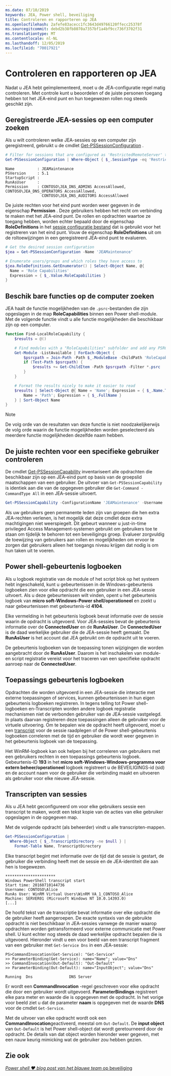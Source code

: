 ```yaml
---
ms.date: 07/10/2019
keywords: JEA, Power shell, beveiliging
title: Controleren en rapporteren op JEA
ms.openlocfilehash: 2afefe83acecc1fc3643d49766120ffecc25378f
ms.sourcegitcommit: debd2b38fb8070a7357bf1a4bf9cc736f3702f31
ms.translationtype: MT
ms.contentlocale: nl-NL
ms.lasthandoff: 12/05/2019
ms.locfileid: "70017921"
---
```

# <a name="auditing-and-reporting-on-jea"></a>Controleren en rapporteren op JEA

Nadat u JEA hebt geïmplementeerd, moet u de JEA-configuratie regel matig controleren. Met controle kunt u beoordelen of de juiste personen toegang hebben tot het JEA-eind punt en hun toegewezen rollen nog steeds geschikt zijn.

## <a name="find-registered-jea-sessions-on-a-machine"></a>Geregistreerde JEA-sessies op een computer zoeken

Als u wilt controleren welke JEA-sessies op een computer zijn geregistreerd, gebruikt u de cmdlet [Get-PSSessionConfiguration](/powershell/module/microsoft.powershell.core/get-pssessionconfiguration) .

```powershell
# Filter for sessions that are configured as 'RestrictedRemoteServer' to find JEA-like session configurations
Get-PSSessionConfiguration | Where-Object { $_.SessionType -eq 'RestrictedRemoteServer' }
```

```Output
Name          : JEAMaintenance
PSVersion     : 5.1
StartupScript :
RunAsUser     :
Permission    : CONTOSO\JEA_DNS_ADMINS AccessAllowed, CONTOSO\JEA_DNS_OPERATORS AccessAllowed,
                CONTOSO\JEA_DNS_AUDITORS AccessAllowed
```

De juiste rechten voor het eind punt worden weer gegeven in de eigenschap **Permission** . Deze gebruikers hebben het recht om verbinding te maken met het JEA-eind punt. De rollen en opdrachten waartoe ze toegang hebben, worden echter bepaald door de eigenschap **RoleDefinitions** in het [sessie configuratie bestand](session-configurations.md) dat is gebruikt voor het registreren van het eind punt. Vouw de eigenschap **RoleDefinitions** uit om de roltoewijzingen in een geregistreerd JEA-eind punt te evalueren.

```powershell
# Get the desired session configuration
$jea = Get-PSSessionConfiguration -Name 'JEAMaintenance'

# Enumerate users/groups and which roles they have access to
$jea.RoleDefinitions.GetEnumerator() | Select-Object Name, @{
  Name = 'Role Capabilities'
  Expression = { $_.Value.RoleCapabilities }
}
```

## <a name="find-available-role-capabilities-on-the-machine"></a>Beschik bare functies op de computer zoeken

JEA haalt de functie mogelijkheden van de `.psrc`-bestanden die zijn opgeslagen in de map **RoleCapabilities** binnen een Power shell-module. Met de volgende functie vindt u alle functie mogelijkheden die beschikbaar zijn op een computer.

```powershell
function Find-LocalRoleCapability {
    $results = @()

    # Find modules with a "RoleCapabilities" subfolder and add any PSRC files to the result set
    Get-Module -ListAvailable | ForEach-Object {
        $psrcpath = Join-Path -Path $_.ModuleBase -ChildPath 'RoleCapabilities'
        if (Test-Path $psrcpath) {
            $results += Get-ChildItem -Path $psrcpath -Filter *.psrc
        }
    }

    # Format the results nicely to make it easier to read
    $results | Select-Object @{ Name = 'Name'; Expression = { $_.Name.TrimEnd('.psrc') }}, @{
        Name = 'Path'; Expression = { $_.FullName }
    } | Sort-Object Name
}
```

> [!NOTE]
> De volg orde van de resultaten van deze functie is niet noodzakelijkerwijs de volg orde waarin de functie mogelijkheden worden geselecteerd als meerdere functie mogelijkheden dezelfde naam hebben.

## <a name="check-effective-rights-for-a-specific-user"></a>De juiste rechten voor een specifieke gebruiker controleren

De cmdlet [Get-PSSessionCapability](/powershell/module/microsoft.powershell.core/Get-PSSessionCapability) inventariseert alle opdrachten die beschikbaar zijn op een JEA-eind punt op basis van de groepslid maatschappen van een gebruiker.
De uitvoer van `Get-PSSessionCapability` is identiek aan die van de opgegeven gebruiker die `Get-Command -CommandType All` in een JEA-sessie uitvoert.

```powershell
Get-PSSessionCapability -ConfigurationName 'JEAMaintenance' -Username 'CONTOSO\Alice'
```

Als uw gebruikers geen permanente leden zijn van groepen die hen extra JEA-rechten verlenen, is het mogelijk dat deze cmdlet deze extra machtigingen niet weerspiegelt. Dit gebeurt wanneer u just-in-time privileged Access Management-systemen gebruikt om gebruikers toe te staan om tijdelijk te behoren tot een beveiligings groep. Evalueer zorgvuldig de toewijzing van gebruikers aan rollen en mogelijkheden om ervoor te zorgen dat gebruikers alleen het toegangs niveau krijgen dat nodig is om hun taken uit te voeren.

## <a name="powershell-event-logs"></a>Power shell-gebeurtenis logboeken

Als u logboek registratie van de module of het script blok op het systeem hebt ingeschakeld, kunt u gebeurtenissen in de Windows-gebeurtenis logboeken zien voor elke opdracht die een gebruiker in een JEA-sessie uitvoert. Als u deze gebeurtenissen wilt vinden, opent u het gebeurtenis logboek van **micro soft-Windows-Power shell/operationeel** en zoekt u naar gebeurtenissen met gebeurtenis-id **4104**.

Elke vermelding in het gebeurtenis logboek bevat informatie over de sessie waarin de opdracht is uitgevoerd. Voor JEA-sessies bevat de gebeurtenis informatie over de **ConnectedUser** en de **RunAsUser**. De **ConnectedUser** is de daad werkelijke gebruiker die de JEA-sessie heeft gemaakt. De **RunAsUser** is het account dat JEA gebruikt om de opdracht uit te voeren.

De gebeurtenis logboeken van de toepassing tonen wijzigingen die worden aangebracht door de **RunAsUser**. Daarom is het inschakelen van module-en script registratie vereist voor het traceren van een specifieke opdracht aanroep naar de **ConnectedUser**.

## <a name="application-event-logs"></a>Toepassings gebeurtenis logboeken

Opdrachten die worden uitgevoerd in een JEA-sessie die interactie met externe toepassingen of services, kunnen gebeurtenissen in hun eigen gebeurtenis logboeken registreren. In tegens telling tot Power shell-logboeken en-Transcripten worden andere logboek registratie mechanismen niet de verbonden gebruiker van de JEA-sessie vastgelegd. In plaats daarvan registreren deze toepassingen alleen de gebruiker voor de virtuele uitvoering.
Om te bepalen wie de opdracht heeft uitgevoerd, moet u een [transcript](#session-transcripts) voor de sessie raadplegen of de Power shell-gebeurtenis logboeken correleren met de tijd en gebruiker die wordt weer gegeven in het gebeurtenis logboek van de toepassing.

Het WinRM-logboek kan ook helpen bij het correleren van gebruikers met een gebruikers rechten in een toepassings gebeurtenis logboek. Gebeurtenis-ID **193** in het **micro soft-Windows-Windows-programma voor extern beheer/operationeel** logboek registreert u de BEVEILIGINGS-id (sid) en de account naam voor de gebruiker die verbinding maakt en uitvoeren als gebruiker voor elke nieuwe JEA-sessie.

## <a name="session-transcripts"></a>Transcripten van sessies

Als u JEA hebt geconfigureerd om voor elke gebruikers sessie een transcript te maken, wordt een tekst kopie van de acties van elke gebruiker opgeslagen in de opgegeven map.

Met de volgende opdracht (als beheerder) vindt u alle transcripten-mappen.

```powershell
Get-PSSessionConfiguration |
  Where-Object { $_.TranscriptDirectory -ne $null } |
    Format-Table Name, TranscriptDirectory
```

Elke transcript begint met informatie over de tijd dat de sessie is gestart, de gebruiker die verbinding heeft met de sessie en de JEA-identiteit die aan hen is toegewezen.

```
**********************
Windows PowerShell transcript start
Start time: 20160710144736
Username: CONTOSO\Alice
RunAs User: WinRM Virtual Users\WinRM VA_1_CONTOSO_Alice
Machine: SERVER01 (Microsoft Windows NT 10.0.14393.0)
[...]
```

De hoofd tekst van de transcriptie bevat informatie over elke opdracht die de gebruiker heeft aangeroepen. De exacte syntaxis van de gebruikte opdracht is niet beschikbaar in JEA-sessies vanwege de manier waarop opdrachten worden getransformeerd voor externe communicatie met Power shell. U kunt echter nog steeds de daad werkelijke opdracht bepalen die is uitgevoerd. Hieronder vindt u een voor beeld van een transcript fragment van een gebruiker met `Get-Service Dns` in een JEA-sessie:

```
PS>CommandInvocation(Get-Service): "Get-Service"
>> ParameterBinding(Get-Service): name="Name"; value="Dns"
>> CommandInvocation(Out-Default): "Out-Default"
>> ParameterBinding(Out-Default): name="InputObject"; value="Dns"

Running  Dns                DNS Server
```

Er wordt een **CommandInvocation** -regel geschreven voor elke opdracht die door een gebruiker wordt uitgevoerd. **ParameterBindings** registreert elke para meter en waarde die is opgegeven met de opdracht. In het vorige voor beeld ziet u dat de parameter **naam** is opgegeven met de waarde **DNS** voor de cmdlet `Get-Service`.

Met de uitvoer van elke opdracht wordt ook een **CommandInvocation**geactiveerd, meestal om `Out-Default`. De **input object** van `Out-Default` is het Power shell-object dat wordt geretourneerd door de opdracht. De details van dat object worden hieronder weer gegeven, met een nauw keurig mimicking wat de gebruiker zou hebben gezien.

## <a name="see-also"></a>Zie ook

[*Power shell ♥ blog post van het blauwe team* op beveiliging](https://devblogs.microsoft.com/powershell/powershell-the-blue-team/)
